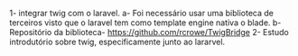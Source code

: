 1- integrar twig com o laravel.
	a- Foi necessário usar uma biblioteca de terceiros visto que o laravel tem como template engine nativa o blade.
	b-Repositório da biblioteca- https://github.com/rcrowe/TwigBridge
2- Estudo introdutório sobre twig, especificamente junto ao lararvel.